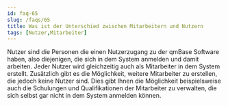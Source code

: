 ```yaml
---
id: faq-65
slug: /faqs/65
title: Was ist der Unterschied zwischen Mitarbeitern und Nutzern
tags: [Nutzer,Mitarbeiter]
---
```

Nutzer sind die Personen die einen Nutzerzugang zu der qmBase Software haben, also diejenigen, die sich in dem System anmelden und damit arbeiten. Jeder Nutzer wird gleichzeitig auch als Mitarbeiter in dem System erstellt. Zusätzlich gibt es die Möglichkeit, weitere Mitarbeiter zu erstellen, die jedoch keine Nutzer sind. Dies gibt Ihnen die Möglichkeit beispielsweise auch die Schulungen und Qualifikationen der Mitarbeiter zu verwalten, die sich selbst gar nicht in dem System anmelden können. 